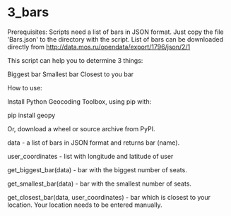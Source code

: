 # 3_bars
Prerequisites: Scripts need a list of bars in JSON format. Just copy the file 'Bars.json' to the directory with the script. List of bars can be downloaded directly from http://data.mos.ru/opendata/export/1796/json/2/1

This script can help you to determine 3 things:

Biggest bar
Smallest bar
Closest to you bar

How to use:

Install Python Geocoding Toolbox, using pip with:

pip install geopy

Or, download a wheel or source archive from PyPI.

data - a list of bars in JSON format and returns bar (name).

user_coordinates - list with longitude and latitude of user

get_biggest_bar(data) - bar with the biggest number of seats.

get_smallest_bar(data) - bar with the smallest number of seats.

get_closest_bar(data, user_coordinates) - bar which is closest to your location. Your location needs to be entered manually.
